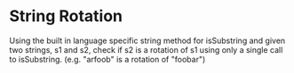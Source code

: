 # String Rotation

Using the built in language specific string method for isSubstring and given two strings, s1 and s2, check if s2 is a rotation of s1 using only a single call to isSubstring. (e.g. "arfoob" is a rotation of "foobar")
